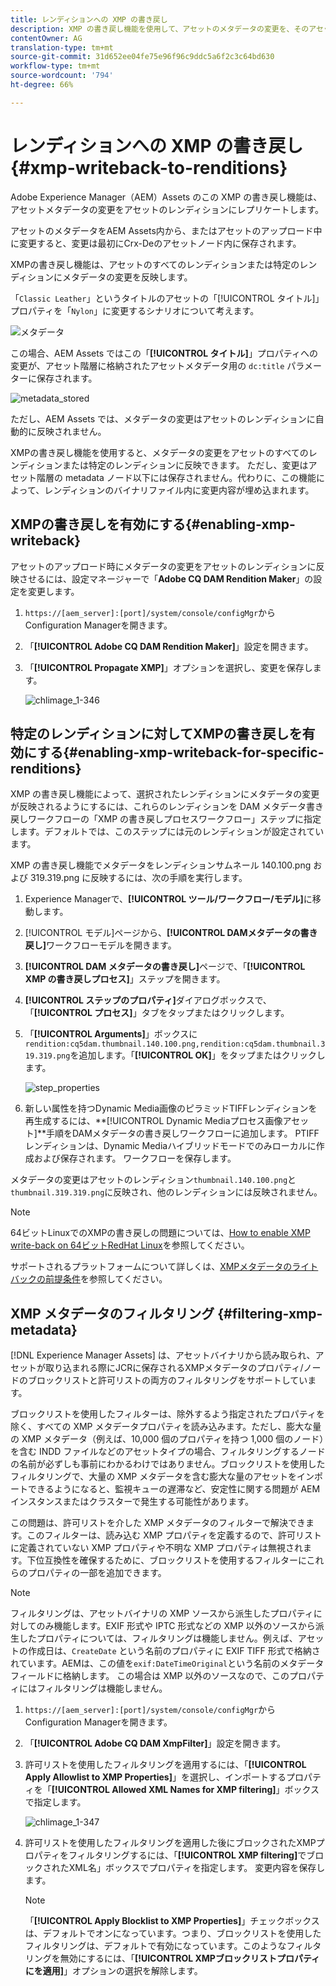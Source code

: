 ```yaml
---
title: レンディションへの XMP の書き戻し
description: XMP の書き戻し機能を使用して、アセットのメタデータの変更を、そのアセットのすべてのレンディションまたは特定のレンディションに反映させる方法を学習します。
contentOwner: AG
translation-type: tm+mt
source-git-commit: 31d652ee04fe75e96f96c9ddc5a6f2c3c64bd630
workflow-type: tm+mt
source-wordcount: '794'
ht-degree: 66%

---
```



# レンディションへの XMP の書き戻し {#xmp-writeback-to-renditions}

Adobe Experience Manager（AEM）Assets のこの XMP の書き戻し機能は、アセットメタデータの変更をアセットのレンディションにレプリケートします。

アセットのメタデータをAEM Assets内から、またはアセットのアップロード中に変更すると、変更は最初にCrx-Deのアセットノード内に保存されます。

XMPの書き戻し機能は、アセットのすべてのレンディションまたは特定のレンディションにメタデータの変更を反映します。

「`Classic Leather`」というタイトルのアセットの「[!UICONTROL タイトル]」プロパティを「`Nylon`」に変更するシナリオについて考えます。

![メタデータ](assets/metadata.png)

この場合、AEM Assets ではこの「**[!UICONTROL タイトル]**」プロパティへの変更が、アセット階層に格納されたアセットメタデータ用の `dc:title` パラメーターに保存されます。

![metadata_stored](assets/metadata_stored.png)

ただし、AEM Assets では、メタデータの変更はアセットのレンディションに自動的に反映されません。

XMPの書き戻し機能を使用すると、メタデータの変更をアセットのすべてのレンディションまたは特定のレンディションに反映できます。 ただし、変更はアセット階層の metadata ノード以下には保存されません。代わりに、この機能によって、レンディションのバイナリファイル内に変更内容が埋め込まれます。

## XMPの書き戻しを有効にする{#enabling-xmp-writeback}

アセットのアップロード時にメタデータの変更をアセットのレンディションに反映させるには、設定マネージャーで「**Adobe CQ DAM Rendition Maker**」の設定を変更します。

1. `https://[aem_server]:[port]/system/console/configMgr`からConfiguration Managerを開きます。
1. 「**[!UICONTROL Adobe CQ DAM Rendition Maker]**」設定を開きます。
1. 「**[!UICONTROL Propagate XMP]**」オプションを選択し、変更を保存します。

   ![chlimage_1-346](assets/chlimage_1-346.png)

## 特定のレンディションに対してXMPの書き戻しを有効にする{#enabling-xmp-writeback-for-specific-renditions}

XMP の書き戻し機能によって、選択されたレンディションにメタデータの変更が反映されるようにするには、これらのレンディションを DAM メタデータ書き戻しワークフローの「XMP の書き戻しプロセスワークフロー」ステップに指定します。デフォルトでは、このステップには元のレンディションが設定されています。

XMP の書き戻し機能でメタデータをレンディションサムネール 140.100.png および 319.319.png に反映するには、次の手順を実行します。

1. Experience Managerで、**[!UICONTROL ツール/ワークフロー/モデル]**&#x200B;に移動します。
1. [!UICONTROL モデル]ページから、**[!UICONTROL DAMメタデータの書き戻し]**&#x200B;ワークフローモデルを開きます。
1. **[!UICONTROL DAM メタデータの書き戻し]**&#x200B;ページで、「**[!UICONTROL XMP の書き戻しプロセス]**」ステップを開きます。
1. **[!UICONTROL ステップのプロパティ]**&#x200B;ダイアログボックスで、「**[!UICONTROL プロセス]**」タブをタップまたはクリックします。
1. 「**[!UICONTROL Arguments]**」ボックスに`rendition:cq5dam.thumbnail.140.100.png,rendition:cq5dam.thumbnail.319.319.png`を追加します。「**[!UICONTROL OK]**」をタップまたはクリックします。

   ![step_properties](assets/step_properties.png)

1. 新しい属性を持つDynamic Media画像のピラミッドTIFFレンディションを再生成するには、**[!UICONTROL Dynamic Mediaプロセス画像アセット]**手順をDAMメタデータの書き戻しワークフローに追加します。
PTIFFレンディションは、Dynamic Mediaハイブリッドモードでのみローカルに作成および保存されます。 ワークフローを保存します。

メタデータの変更はアセットのレンディション`thumbnail.140.100.png`と`thumbnail.319.319.png`に反映され、他のレンディションには反映されません。

>[!NOTE]
>
>64ビットLinuxでのXMPの書き戻しの問題については、[How to enable XMP write-back on 64ビットRedHat Linux](https://helpx.adobe.com/experience-manager/kb/enable-xmp-write-back-64-bit-redhat.html)を参照してください。
>
>サポートされるプラットフォームについて詳しくは、[XMPメタデータのライトバックの前提条件](/help/sites-deploying/technical-requirements.md#requirements-for-aem-assets-xmp-metadata-write-back)を参照してください。

## XMP メタデータのフィルタリング {#filtering-xmp-metadata}

[!DNL Experience Manager Assets] は、アセットバイナリから読み取られ、アセットが取り込まれる際にJCRに保存されるXMPメタデータのプロパティ/ノードのブロックリストと許可リストの両方のフィルタリングをサポートしています。

ブロックリストを使用したフィルターは、除外するよう指定されたプロパティを除く、すべての XMP メタデータプロパティを読み込みます。ただし、膨大な量の XMP メタデータ（例えば、10,000 個のプロパティを持つ 1,000 個のノード）を含む INDD ファイルなどのアセットタイプの場合、フィルタリングするノードの名前が必ずしも事前にわかるわけではありません。ブロックリストを使用したフィルタリングで、大量の XMP メタデータを含む膨大な量のアセットをインポートできるようになると、監視キューの遅滞など、安定性に関する問題が AEM インスタンスまたはクラスターで発生する可能性があります。

この問題は、許可リストを介した XMP メタデータのフィルターで解決できます。このフィルターは、読み込む XMP プロパティを定義するので、許可リストに定義されていない XMP プロパティや不明な XMP プロパティは無視されます。下位互換性を確保するために、ブロックリストを使用するフィルターにこれらのプロパティの一部を追加できます。

>[!NOTE]
>
>フィルタリングは、アセットバイナリの XMP ソースから派生したプロパティに対してのみ機能します。EXIF 形式や IPTC 形式などの XMP 以外のソースから派生したプロパティについては、フィルタリングは機能しません。例えば、アセットの作成日は、`CreateDate` という名前のプロパティに EXIF TIFF 形式で格納されています。AEMは、この値を`exif:DateTimeOriginal`という名前のメタデータフィールドに格納します。 この場合は XMP 以外のソースなので、このプロパティにはフィルタリングは機能しません。

1. `https://[aem_server]:[port]/system/console/configMgr`からConfiguration Managerを開きます。
1. 「**[!UICONTROL Adobe CQ DAM XmpFilter]**」設定を開きます。
1. 許可リストを使用したフィルタリングを適用するには、「**[!UICONTROL Apply Allowlist to XMP Properties]**」を選択し、インポートするプロパティを「**[!UICONTROL Allowed XML Names for XMP filtering]**」ボックスで指定します。

   ![chlimage_1-347](assets/chlimage_1-347.png)

1. 許可リストを使用したフィルタリングを適用した後にブロックされたXMPプロパティをフィルタリングするには、「**[!UICONTROL XMP filtering]**&#x200B;でブロックされたXML名」ボックスでプロパティを指定します。 変更内容を保存します。

   >[!NOTE]
   >
   >「**[!UICONTROL Apply Blocklist to XMP Properties]**」チェックボックスは、デフォルトでオンになっています。つまり、ブロックリストを使用したフィルタリングは、デフォルトで有効になっています。このようなフィルタリングを無効にするには、「**[!UICONTROL XMPブロックリストプロパティにを適用]**」オプションの選択を解除します。
